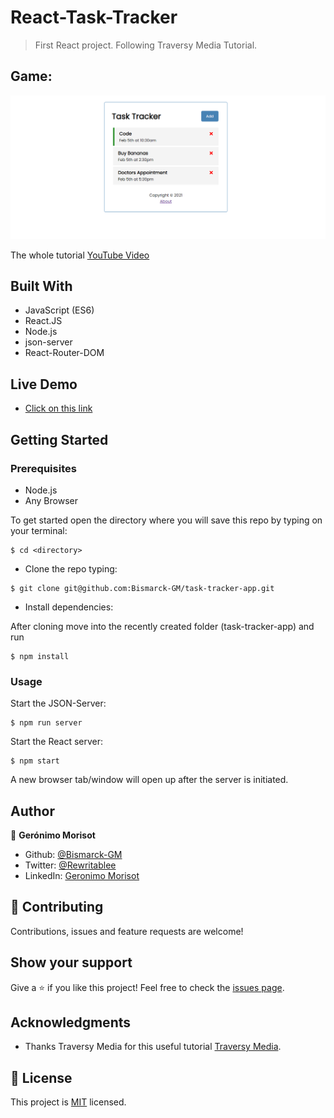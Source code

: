 # React-Task-Tracker

> First React project. Following Traversy Media Tutorial.

## Game:
![ScreenShot](./Screenshot.png)


The whole tutorial [YouTube Video](https://youtu.be/w7ejDZ8SWv8)
## Built With

- JavaScript (ES6)
- React.JS
- Node.js
- json-server
- React-Router-DOM

## Live Demo

- [Click on this link](https://bismarck-gm.github.io/JS-Capstone-Phaser/)

## Getting Started

### Prerequisites

- Node.js
- Any Browser

To get started open the directory where you will save this repo by typing on your terminal:

```
$ cd <directory>
```

- Clone the repo typing:

```
$ git clone git@github.com:Bismarck-GM/task-tracker-app.git
```

- Install dependencies:

After cloning move into the recently created folder (task-tracker-app) and run

```
$ npm install
```

### Usage

Start the JSON-Server:

```
$ npm run server
```

Start the React server:

```
$ npm start
```

A new browser tab/window will open up after the server is initiated.

## Author

👤 **Gerónimo Morisot**

- Github: [@Bismarck-GM](https://github.com/Bismarck-GM)
- Twitter: [@Rewritablee](https://twitter.com/Rewritablee)
- LinkedIn: [Geronimo Morisot](https://linkedin.com/in/geronimomorisot)

## 🤝 Contributing

Contributions, issues and feature requests are welcome!

## Show your support

Give a ⭐️ if you like this project!
Feel free to check the [issues page](issues/).

## Acknowledgments

- Thanks Traversy Media for this useful tutorial [Traversy Media](https://www.traversymedia.com/).

## 📝 License

This project is [MIT](lic.url) licensed.